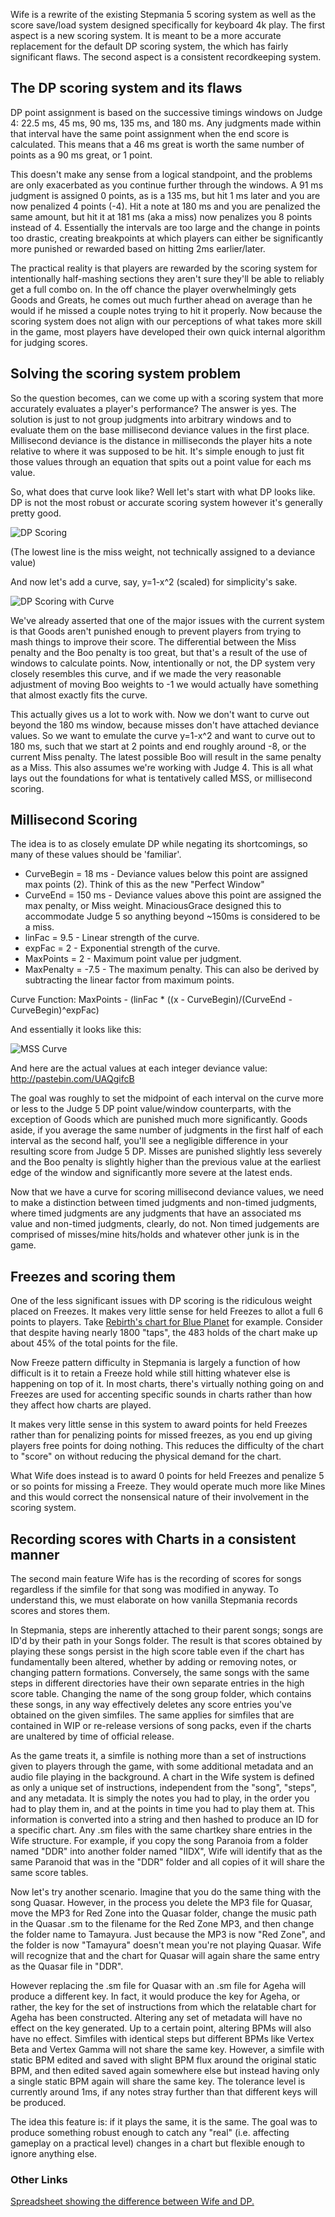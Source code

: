 Wife is a rewrite of the existing Stepmania 5 scoring system as well as the score save/load system designed specifically for keyboard 4k play. The first aspect is a new scoring system. It is meant to be a more accurate replacement for the default DP scoring system, the  which has fairly significant flaws. The second aspect is a consistent recordkeeping system.

## The DP scoring system and its flaws

DP point assignment is based on the successive timings windows on Judge 4: 22.5 ms, 45 ms, 90 ms, 135 ms, and 180 ms. Any judgments made within that interval have the same point assignment when the end score is calculated. This means that a 46 ms great is worth the same number of points as a 90 ms great, or 1 point.

This doesn't make any sense from a logical standpoint, and the problems are only exacerbated as you continue further through the windows. A 91 ms judgment is assigned 0 points, as is a 135 ms, but hit 1 ms later and you are now penalized 4 points (-4). Hit a note at 180 ms and you are penalized the same amount, but hit it at 181 ms (aka a miss) now penalizes you 8 points instead of 4. Essentially the intervals are too large and the change in points too drastic, creating breakpoints at which players can either be significantly more punished or rewarded based on hitting 2ms earlier/later.

The practical reality is that players are rewarded by the scoring system for intentionally half-mashing sections they aren't sure they'll be able to reliably get a full combo on. In the off chance the player overwhelmingly gets Goods and Greats, he comes out much further ahead on average than he would if he missed a couple notes trying to hit it properly. Now because the scoring system does not align with our perceptions of what takes more skill in the game, most players have developed their own quick internal algorithm for judging scores.

## Solving the scoring system problem

So the question becomes, can we come up with a scoring system that more accurately evaluates a player's performance? The answer is yes. The solution is just to not group judgments into arbitrary windows and to evaluate them on the base millisecond deviance values in the first place. Millisecond deviance is the distance in milliseconds the player hits a note relative to where it was supposed to be hit. It's simple enough to just fit those values through an equation that spits out a point value for each ms value.

So, what does that curve look like? Well let's start with what DP looks like. DP is not the most robust or accurate scoring system however it's generally pretty good.


![DP Scoring](http://puu.sh/qH68Y/026dd0f1ea.png)

(The lowest line is the miss weight, not technically assigned to a deviance value)

And now let's add a curve, say, y=1-x^2 (scaled) for simplicity's sake.

![DP Scoring with Curve](http://puu.sh/qH68D/ac41af9416.png)

We've already asserted that one of the major issues with the current system is that Goods aren't punished enough to prevent players from trying to mash things to improve their score. The differential between the Miss penalty and the Boo penalty is too great, but that's a result of the use of windows to calculate points. Now, intentionally or not, the DP system very closely resembles this curve, and if we made the very reasonable adjustment of moving Boo weights to -1 we would actually have something that almost exactly fits the curve.

This actually gives us a lot to work with. Now we don't want to curve out beyond the 180 ms window, because misses don't have attached deviance values. So we want to emulate the curve y=1-x^2 and want to curve out to 180 ms, such that we start at 2 points and end roughly around -8, or the current Miss penalty. The latest possible Boo will result in the same penalty as a Miss. This also assumes we're working with Judge 4. This is all what lays out the foundations for what is tentatively called MSS, or millisecond scoring.

## Millisecond Scoring

The idea is to as closely emulate DP while negating its shortcomings, so many of these values should be 'familiar'.

* CurveBegin = 18 ms - Deviance values below this point are assigned max points (2). Think of this as the new "Perfect Window"
* CurveEnd = 150 ms - Deviance values above this point are assigned the max penalty, or Miss weight. MinaciousGrace designed this to accommodate Judge 5 so anything beyond ~150ms is considered to be a miss.
* linFac = 9.5 - Linear strength of the curve.
* expFac = 2 - Exponential strength of the curve.
* MaxPoints = 2 - Maximum point value per judgment.
* MaxPenalty = -7.5 - The maximum penalty. This can also be derived by subtracting the linear factor from maximum points.

Curve Function: MaxPoints - (linFac * ((x - CurveBegin)/(CurveEnd - CurveBegin)^expFac)

And essentially it looks like this:

![MSS Curve](http://puu.sh/qH8ps/7e6da107cd.png)

And here are the actual values at each integer deviance value: http://pastebin.com/UAQgifcB

The goal was roughly to set the midpoint of each interval on the curve more or less to the Judge 5 DP point value/window counterparts, with the exception of Goods which are punished much more significantly. Goods aside, if you average the same number of judgments in the first half of each interval as the second half, you'll see a negligible difference in your resulting score from Judge 5 DP. Misses are punished slightly less severely and the Boo penalty is slightly higher than the previous value at the earliest edge of the window and significantly more severe at the latest ends.

Now that we have a curve for scoring millisecond deviance values, we need to make a distinction between timed judgments and non-timed judgments, where timed judgments are any judgments that have an associated ms value and non-timed judgments, clearly, do not. Non timed judgements are comprised of misses/mine hits/holds and whatever other junk is in the game. 

## Freezes and scoring them

One of the less significant issues with DP scoring is the ridiculous weight placed on Freezes. It makes very little sense for held Freezes to allot a full 6 points to players. Take [Rebirth's chart for Blue Planet](https://www.youtube.com/watch?v=AsCS3wJLPLs) for example. Consider that despite having nearly 1800 "taps", the 483 holds of the chart make up about 45% of the total points for the file.

Now Freeze pattern difficulty in Stepmania is largely a function of how difficult is it to retain a Freeze hold while still hitting whatever else is happening on top of it. In most charts, there's virtually nothing going on and Freezes are used for accenting specific sounds in charts rather than how they affect how charts are played.

It makes very little sense in this system to award points for held Freezes rather than for penalizing points for missed freezes, as you end up giving players free points for doing nothing. This reduces the difficulty of the chart to "score" on without reducing the physical demand for the chart.

What Wife does instead is to award 0 points for held Freezes and penalize 5 or so points for missing a Freeze. They would operate much more like Mines and this would correct the nonsensical nature of their involvement in the scoring system.

## Recording scores with Charts in a consistent manner

The second main feature Wife has is the recording of scores for songs regardless if the simfile for that song was modified in anyway. To understand this, we must elaborate on how vanilla Stepmania records scores and stores them.

In Stepmania, steps are inherently attached to their parent songs; songs are ID'd by their path in your Songs folder. The result is that scores obtained by playing these songs persist in the high score table even if the chart has fundamentally been altered, whether by adding or removing notes, or changing pattern formations. Conversely, the same songs with the same steps in different directories have their own separate entries in the high score table. Changing the name of the song group folder, which contains these songs, in any way effectively deletes any score entries you've obtained on the given simfiles. The same applies for simfiles that are contained in WIP or re-release versions of  song packs, even if the charts are unaltered by time of official release.

As the game treats it, a simfile is nothing more than a set of instructions given to players through the game, with some additional metadata and an audio file playing in the background. A chart in the Wife system is defined as only a unique set of instructions, independent from the "song", "steps", and any metadata. It is simply the notes you had to play, in the order you had to play them in, and at the points in time you had to play them at. This information is converted into a string and then hashed to produce an ID for a specific chart. Any .sm files with the same chartkey share entries in the Wife structure. For example, if you copy the song Paranoia from a folder named "DDR" into another folder named "IIDX", Wife will identify that as the same Paranoid that was in the "DDR" folder and all copies of it will share the same score tables.

Now let's try another scenario. Imagine that you do the same thing with the song Quasar. However, in the process you delete the MP3 file for Quasar, move the MP3 for Red Zone into the Quasar folder, change the music path in the Quasar .sm to the filename for the Red Zone MP3, and then change the folder name to Tamayura. Just because the MP3 is now "Red Zone", and the folder is now "Tamayura" doesn't mean you're not playing Quasar. Wife will recognize that and the chart for Quasar will again share the same entry as the Quasar file in "DDR".

However replacing the .sm file for Quasar with an .sm file for Ageha will produce a different key. In fact, it would produce the key for Ageha, or rather, the key for the set of instructions from which the relatable chart for Ageha has been constructed. Altering any set of metadata will have no effect on the key generated. Up to a certain point, altering BPMs will also have no effect. Simfiles with identical steps but different BPMs like Vertex Beta and Vertex Gamma will not share the same key. However, a simfile with static BPM edited and saved with slight BPM flux around the original static BPM, and then edited saved again somewhere else but instead having only a single static BPM again will share the same key. The tolerance level is currently around 1ms, if any notes stray further than that different keys will be produced.

The idea this feature is: if it plays the same, it is the same. The goal was to produce something robust enough to catch any "real" (i.e. affecting gameplay on a practical level) changes in a chart but flexible enough to ignore anything else.

### Other Links 

[Spreadsheet showing the difference between Wife and DP.](https://docs.google.com/spreadsheets/d/15efgvF256nn1Z91djn-2e77kgMAq9sQy1DWfOA1DuKw/edit#gid=1537673854)
